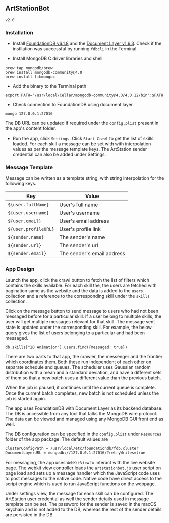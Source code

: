 ## ArtStationBot

`v2.0`

### Installation

- Install [FoundationDB v6.1.8](https://www.foundationdb.org/downloads/6.1.8/macOS/installers/FoundationDB-6.1.8.pkg) and the [Document Layer v1.6.3](https://www.foundationdb.org/downloads/1.6.3/macOS/installers/FoundationDB-Document-Layer-1.6.3.pkg). Check if the instllation was successful by running `fdbcli` in the Terminal.
	
- Install MongoDB C driver libraries and shell

```
brew tap mongodb/brew
brew install mongodb-community@4.0
brew install libmongoc
```
	
- Add the binary to the Terminal path
 
```
export PATH="/usr/local/Cellar/mongodb-community@4.0/4.0.12/bin":$PATH
``` 

- Check connection to FoundationDB using document layer

```
mongo 127.0.0.1:27016
```

The DB URL can be updated if required under the `config.plist` present in the app's content folder.

- Run the app, click `Settings`. Click `Start Crawl` to get the list of skills loaded. For each skill a message can be set with with interpolation values as per the message template keys. The ArtStation sender credential can also be added under Settings.

### Message Template

Message can be written as a template string, with string interpolation for the following keys.

| Key                  | Value                      |
|----------------------|----------------------------|
| `${user.fullName}`   | User's full name           |
| `${user.username}`   | User's username            |
| `${user.email}`      | User's email address       |
| `${user.profileURL}` | User's profile link        |
| `${sender.name}`     | The sender's name          |
| `${sender.url}`      | The sender's url           |
| `${sender.email}`    | The sender's email address |

### App Design

Launch the app, click the crawl button to fetch the list of filters which contains the skills available. For each skill the, the users are fetched with pagination same as the website and the data is added to the `users` collection and a reference to the corresponding skill under the `skills` collection. 

Click on the message button to send message to users who had not been messaged before for a particular skill. If a user belong to multiple skills, the user will get multiple messages relevant for that skill. The message sent state is updated under the corresponding skill. For example, the below query gives the list of users belonging to a particular and had been messaged.

```
db.skills["2D Animation"].users.find({messaged: true})
```

There are two parts to that app, the crawler, the messenger and the frontier which coordinates them. Both these run independent of each other on separate schedule and queues. The scheduler uses Gaussian random distribution with a mean and a standard deviation, and have a different sets of them so that a new batch uses a different value than the previous batch.

When the job is paused, it continues until the current queue is complete. Once the current batch completes, new batch is not scheduled unless the job is started again.

The app uses FoundationDB with Document Layer as its backend database. The DB is accessible from any tool that talks the MongoDB wire protocol. The data can be viewed and managed using any MongoDB GUI front end as well.

The DB configuration can be specified in the `config.plist` under `Resources` folder of the app package. The default values are

```
ClusterConfigPath = /usr/local/etc/foundationdb/fdb.cluster
DocumentLayerURL = mongodb://127.0.0.1:27016/?retryWrites=true
```

For messaging, the app uses `WebKitView` to interact with the live website page. The webkit view controller loads the `artstationbot.js` user script on page load and sets up  a message handler which the JavaScript code uses to post messages to the native code. Native code have direct access to the script engine which is used to run JavaScript functions on the webpage.

Under settings view, the message for each skill can be configured. The ArtStation user credential as well the sender details used in message template can be set. The password for the sender is saved in the macOS keychain and is not added to the DB, whereas the rest of the sender details are persisted in the DB.

